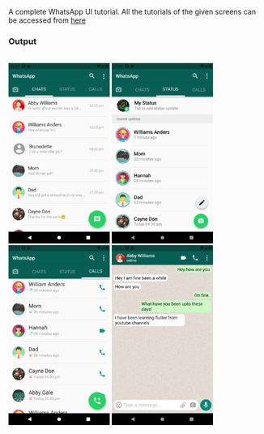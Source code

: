 
A complete WhatsApp UI tutorial. All the tutorials of the given screens can be accessed from <a href="https://www.youtube.com/watch?v=zyEQho1cP-U&list=PLiUQfgOot8odYrkTcO5Jk3HeCGXoIRYRM">here</a>
### Output
<br>
<div>
<img src="screenshots/WA chatscreen.png" width="200" height=auto>  <img src="screenshots/WA status screen.png" width="200" height=auto>
  <img src="screenshots/WA call screen.png" width="200" height=auto> <img src="screenshots/WA chatroom.png" width="200" height=auto>
  </div>
<br>
